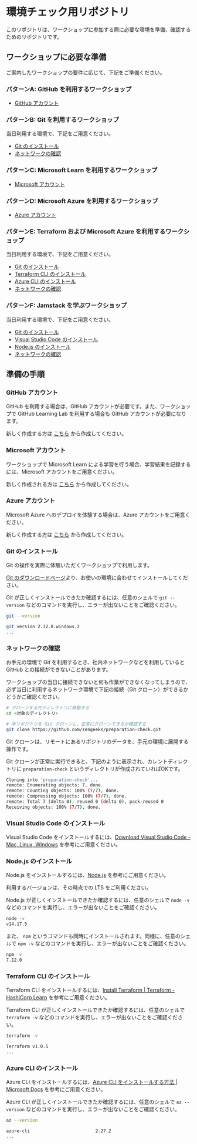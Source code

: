 # 環境チェック用リポジトリ

このリポジトリは、ワークショップに参加する際に必要な環境を準備、確認するためのリポジトリです。

## ワークショップに必要な準備

ご案内したワークショップの要件に応じて、下記をご準備ください。

### パターンA: GitHub を利用するワークショップ

- [GitHub アカウント](#github-アカウント)

### パターンB: Git を利用するワークショップ

当日利用する環境で、下記をご用意ください。

- [Git のインストール](#git-のインストール)
- [ネットワークの確認](#ネットワークの確認)

### パターンC: Microsoft Learn を利用するワークショップ

- [Microsoft アカウント](#microsoft-アカウント)

### パターンD: Microsoft Azure を利用するワークショップ

- [Azure アカウント](#azure-アカウント)

### パターンE: Terraform および Microsoft Azure を利用するワークショップ

当日利用する環境で、下記をご用意ください。

- [Git のインストール](#git-のインストール)
- [Terraform CLI のインストール](#terraform-cli-のインストール)
- [Azure CLI のインストール](#azure-cli-のインストール)
- [ネットワークの確認](#ネットワークの確認)

### パターンF: Jamstack を学ぶワークショップ

当日利用する環境で、下記をご用意ください。

- [Git のインストール](#git-のインストール)
- [Visual Studio Code のインストール](#visual-studio-code-のインストール)
- [Node.js のインストール](#nodejs-のインストール)
- [ネットワークの確認](#ネットワークの確認)

## 準備の手順

### GitHub アカウント

GitHub を利用する場合は、GitHub アカウントが必要です。また、ワークショップで GitHub Learning Lab を利用する場合も GitHub アカウントが必要になります。

新しく作成する方は [こちら](https://github.com/join) から作成してください。

### Microsoft アカウント

ワークショップで Microsoft Learn による学習を行う場合、学習結果を記録するには、Microsoft アカウントをご用意ください。

新しく作成される方は [こちら](https://account.microsoft.com/account/Account) から作成してください。

### Azure アカウント

Microsoft Azure へのデプロイを体験する場合は、Azure アカウントをご用意ください。

新しく作成する方は [こちら](https://azure.microsoft.com/ja-jp/free/) から作成してください。

### Git のインストール

Git の操作を実際に体験いただくワークショップで利用します。

[Git のダウンロードページ](https://git-scm.com/downloads)より、お使いの環境に合わせてインストールしてください。

Git が正しくインストールできたか確認するには、任意のシェルで `git --version` などのコマンドを実行し、エラーが出ないことをご確認ください。

```bash
git --version

git version 2.32.0.windows.2
...
```

### ネットワークの確認

お手元の環境で Git を利用するとき、社内ネットワークなどを利用していると GitHub との接続ができないことがあります。

ワークショップの当日に接続できないと何も作業ができなくなってしまうので、必ず当日に利用するネットワーク環境で下記の接続（Git クローン）ができるかどうかご確認ください。

```bash
# クローンする先ディレクトリに移動する
cd <対象のディレクトリ>

# 本リポジトリを Git クローンし、正常にクローンできるか確認する
git clone https://github.com/zengeeks/preparation-check.git
```

Git クローンは、リモートにあるリポジトリのデータを、手元の環境に展開する操作です。

Git クローンが正常に実行できると、下記のように表示され、カレントディレクトリに `preparation-check` というディレクトリが作成されていればOKです。

```bash
Cloning into 'preparation-check'...
remote: Enumerating objects: 7, done.
remote: Counting objects: 100% (7/7), done.
remote: Compressing objects: 100% (7/7), done.
remote: Total 7 (delta 0), reused 0 (delta 0), pack-reused 0
Receiving objects: 100% (7/7), done.
```

### Visual Studio Code のインストール

Visual Studio Code をインストールするには、[Download Visual Studio Code - Mac, Linux, Windows](https://code.visualstudio.com/Download) を参考にご用意ください。

### Node.js のインストール

Node.js をインストールするには、[Node.js](https://nodejs.org/ja/) を参考にご用意ください。

利用するバージョンは、その時点での LTS をご利用ください。

Node.js が正しくインストールできたか確認するには、任意のシェルで `node -v` などのコマンドを実行し、エラーが出ないことをご確認ください。

```bash
node -v
v14.17.5
```

また、 `npm` というコマンドも同時にインストールされます。同様に、任意のシェルで `npm -v` などのコマンドを実行し、エラーが出ないことをご確認ください。

```bash
npm -v
7.12.0
```

### Terraform CLI のインストール

Terraform CLI をインストールするには、[Install Terraform | Terraform - HashiCorp Learn](https://learn.hashicorp.com/tutorials/terraform/install-cli?in=terraform/azure-get-started) を参考にご用意ください。

Terraform CLI が正しくインストールできたか確認するには、任意のシェルで `terraform -v` などのコマンドを実行し、エラーが出ないことをご確認ください。

```bash
terraform -v

Terraform v1.0.5
...
```

### Azure CLI のインストール

Azure CLI をインストールするには、[Azure CLI をインストールする方法 | Microsoft Docs](https://docs.microsoft.com/ja-jp/cli/azure/install-azure-cli) を参考にご用意ください。

Azure CLI が正しくインストールできたか確認するには、任意のシェルで `az --version` などのコマンドを実行し、エラーが出ないことをご確認ください。

```bash
az --version

azure-cli                         2.27.2
...
```